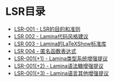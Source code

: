 # LSR目录
- [LSR-001 - LSR的目的和准则](store/LSR-001.md)
- [LSR 002 - Lamina代码风格建议](store/LSR-002.md)
- [LSR 003 - Lamina的LaTeXShow标准库](store/LSR-003.md)
- [LSR 004 - 匿名函数表达式](store/LSR-004.md)
- [LSR-001(+1) - Lamina类型系统增强提议](store/LSR-001(+1).md)
- [LSR-001(+2) - Lamina语法糖增强提议](store/LSR-001(+2).md)
- [LSR-001(+3) - Lamina语言其他增强提议](store/LSR-001(+3).md)